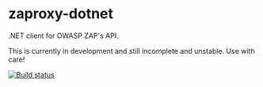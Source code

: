 # zaproxy-dotnet
.NET client for OWASP ZAP's API.

This is currently in development and still incomplete and unstable. Use with care!

[![Build status](https://ci.appveyor.com/api/projects/status/57q9wh2xhpwi4yvv?svg=true)](https://ci.appveyor.com/project/Nalanae/zaproxy-dotnet)
